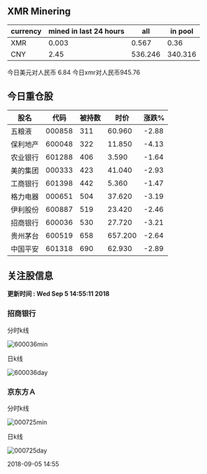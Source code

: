 ## XMR Minering

|currency|mined in last 24 hours|all|in pool|
|---|---|---|---|
|XMR|0.003|0.567|0.36|
|CNY|2.45|536.246|340.316|

今日美元对人民币 6.84	今日xmr对人民币945.76


## 今日重仓股 

|股名|代码|被持数|时价|涨跌%|
|---|---|---|---|---|
|五粮液|000858|311|60.960|-2.88|
|保利地产|600048|322|11.850|-4.13|
|农业银行|601288|406|3.590|-1.64|
|美的集团|000333|423|41.040|-2.93|
|工商银行|601398|442|5.360|-1.47|
|格力电器|000651|504|37.620|-3.19|
|伊利股份|600887|519|23.420|-2.46|
|招商银行|600036|530|27.720|-3.21|
|贵州茅台|600519|658|657.200|-2.64|
|中国平安|601318|690|62.930|-2.89|

## 关注股信息
**更新时间 : Wed Sep  5 14:55:11 2018**
### 招商银行 
分时k线

![600036min](http://image.sinajs.cn/newchart/min/n/sh600036.gif)

日k线

![600036day](http://image.sinajs.cn/newchart/daily/n/sh600036.gif)

### 京东方Ａ 
分时k线

![000725min](http://image.sinajs.cn/newchart/min/n/sz000725.gif)

日k线

![000725day](http://image.sinajs.cn/newchart/daily/n/sz000725.gif)

2018-09-05 14:55